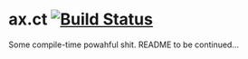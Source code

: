 # ax.ct [![Build Status](https://travis-ci.org/Mototroller/ax.ct.svg?branch=master)](https://travis-ci.org/Mototroller/ax.ct)

Some compile-time powahful shit. README to be continued...

